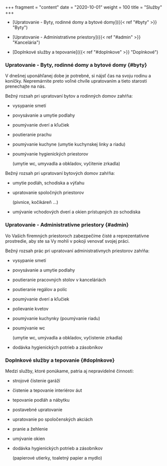 +++
fragment = "content"
date = "2020-10-01"
weight = 100
title = "Služby"
+++

- [Upratovanie - Byty, rodinné domy a bytové domy]({{< ref "#byty" >}} "Byty")

- [Upratovanie - Administratívne priestory]({{< ref "#admin" >}} "Kancelária")

- [Doplnkové služby a tepovanie]({{< ref "#doplnkove" >}} "Doplnkové")

### Upratovanie - Byty, rodinné domy a bytové domy {#byty}

V dnešnej uponáhľanej dobe je potrebné, si nájsť čas na svoju rodinu a koníčky. Nepremárnite preto voľné chvíle upratovaním a tieto starosti prenechajte na nás.

Bežný rozsah pri upratovaní bytov a rodinných domov zahŕňa:

- vysypanie smetí

- povysávanie a umytie podlahy

- poumývanie dverí a kľučiek

- poutieranie prachu

- poumývanie kuchyne (umytie kuchynskej linky a riadu)

- poumývanie hygienických priestorov

   (umytie wc, umyvadla  a obkladov, vyčitenie zrkadla)

Bežný rozsah pri upratovaní bytových domov zahŕňa:

- umytie podláh, schodiska a výťahu

- upratovanie spoločných priestorov

   (pivnice, kočikáreň ...)

- umývanie vchodových dverí a okien prístupných zo schodiska

### Upratovanie - Administratívne priestory {#admin}

Vo Vašich firemných priestoroch zabezpečíme čisté a reprezentatívne prostredie, aby ste sa Vy mohli v pokoji venovať svojej práci.

Bežný rozsah prác pri upratovaní administratívnych priestorov zahŕňa:

- vysypanie smetí  

- povysávanie a umytie podlahy

- poutieranie pracovných stolov v kanceláriách

- poutieranie regálov a políc

- poumývanie dverí a kľučiek

- polievanie kvetov

- poumývanie kuchynky (poumývanie riadu)

- poumývanie wc

   (umytie wc, umývadla a obkladov, vyčistenie zrkadla)

- dodávka hygienických potrieb a zásobníkov

### Doplnkové služby a tepovanie {#doplnkove}

Medzi služby, ktoré ponúkame, patria aj nepravidelné činnosti:

- strojové čistenie garáží

- čistenie a tepovanie interiérov áut

- tepovanie podláh a nábytku

- postavebné upratovanie

- upratovanie po spoločenských akciách

- pranie a žehlenie

- umývanie okien

- dodávka hygienických potrieb a zásobníkov

  (papierové utierky, toaletný papier a mydlo)

